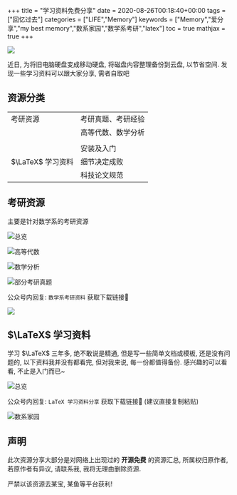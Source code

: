 +++
title = "学习资料免费分享"
date = 2020-08-26T00:18:40+00:00
tags = ["回忆过去"]
categories = ["LIFE","Memory"]
keywords = ["Memory","爱分享","my best memory","数系家园","数学系考研","latex"]
toc = true
mathjax = true
+++

![](https://cdn.jsdelivr.net/gh/MatNoble/Images@master/uPic/DJw267.jpg)

近日, 为将旧电脑硬盘变成移动硬盘, 将磁盘内容整理备份到云盘, 以节省空间. 发现一些学习资料可以跟大家分享, 需者自取吧

## 资源分类

|               |           |
| ------------- | --------- |
| 考研资源          | 考研真题、考研经验 |
|               | 高等代数、数学分析 |
|               |           |
|               | 安装及入门     |
| $\LaTeX$ 学习资料 | 细节决定成败    |
|               | 科技论文规范    |

## 考研资源

主要是针对数学系的考研资源

![总览](https://cdn.jsdelivr.net/gh/MatNoble/Images@master/uPic/pD2F9e.png)

![高等代数](https://cdn.jsdelivr.net/gh/MatNoble/Images@master/uPic/JSQG1Y.png)

![数学分析](https://cdn.jsdelivr.net/gh/MatNoble/Images@master/uPic/NDAhtB.png)

![部分考研真题](https://cdn.jsdelivr.net/gh/MatNoble/Images@master/uPic/jr83Nx.png)

公众号内回复: `数学系考研资料` 获取下载链接🔗 

![](https://cdn.jsdelivr.net/gh/MatNoble/Images@master/uPic/uXiJsM.jpg)

## $\LaTeX$ 学习资料

学习 $\LaTeX$ 三年多, 绝不敢说是精通, 但是写一些简单文档或模板, 还是没有问题的, 以下资料我并没有都看完, 但对我来说, 每一份都值得备份. 感兴趣的可以看看, 不止是入门而已~

![总览](https://imgkr2.cn-bj.ufileos.com/45fd0e72-cd38-413f-ab06-130dfaa36921.png?UCloudPublicKey=TOKEN_8d8b72be-579a-4e83-bfd0-5f6ce1546f13&Signature=a9qOC9yW77bRit18UpzbgvSuYR0%253D&Expires=1598499891)

公众号内回复: `LaTeX 学习资料分享` 获取下载链接🔗 (建议直接复制粘贴)

![数系家园](https://cdn.jsdelivr.net/gh/MatNoble/Images@master/uPic/uXiJsM.jpg)

## 声明

此次资源分享大部分是对网络上出现过的 **开源免费** 的资源汇总, 所属权归原作者, 若原作者有异议, 请联系我, 我将无理由删除资源.

严禁以该资源去某宝, 某鱼等平台获利!

